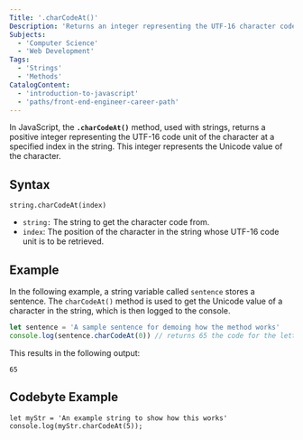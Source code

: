 ```yaml
---
Title: '.charCodeAt()'
Description: 'Returns an integer representing the UTF-16 character code at the specified index in a string.'
Subjects:
  - 'Computer Science'
  - 'Web Development'
Tags:
  - 'Strings'
  - 'Methods'
CatalogContent: 
  - 'introduction-to-javascript'
  - 'paths/front-end-engineer-career-path'
---
```


In JavaScript, the **`.charCodeAt()`** method, used with strings, returns a positive integer representing the UTF-16 code unit of the character at a specified index in the string. This integer represents the Unicode value of the character.

## Syntax

```pseudo
string.charCodeAt(index)
```

- `string:` The string to get the character code from.
- `index`: The position of the character in the string whose UTF-16 code unit is to be retrieved.

## Example

In the following example, a string variable called `sentence` stores a sentence. The `charCodeAt()` method  is used to get the Unicode value of a character in the string, which is then logged to the console.

```js
let sentence = 'A sample sentence for demoing how the method works'
console.log(sentence.charCodeAt(0)) // returns 65 the code for the letter A
```

This results in the following output:

```shell
65
```

## Codebyte Example

```codebyte/javascript
let myStr = 'An example string to show how this works'
console.log(myStr.charCodeAt(5));
```
